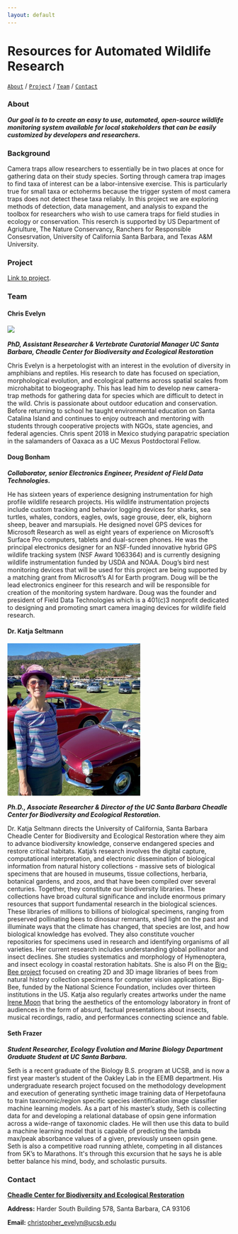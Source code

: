 ```yaml
---
layout: default
---
```


# Resources for Automated Wildlife Research

[```About```](#about) / [```Project```](#project) /  [```Team```](#team) / [```Contact```](#contact)


### About

***Our goal is to to create an easy to use, automated, open-source wildlife monitoring system available for local stakeholders that can be easily customized by developers and researchers.***

### Background
Camera traps allow researchers to essentially be in two places at once for gathering data on their study species. Sorting through camera trap images to find taxa of interest can be a labor-intensive exercise. This is particularly true for small taxa or ectoherms because the trigger system of most camera traps does not detect these taxa reliably. In this project we are exploring methods of detection, data management, and analysis to expand the toolbox for researchers who wish to use camera traps for field studies in ecology or conservation. This reserch is supported by US Department of Agriulture, The Nature Conservancy, Ranchers for Responsible Consesrvation, University of California Santa Barbara, and Texas A&M University.

### Project


[Link to project](./project.html).

 
### Team

#### Chris Evelyn 

<img src="images/chris_evelyn_bio.JPG" width="300" />

***PhD, Assistant Researcher & Vertebrate Curatorial Manager UC Santa Barbara, Cheadle Center for Biodiversity and Ecological Restoration***

Chris Evelyn is a herpetologist with an interest in the evolution of diversity in amphibians and reptiles. His research to date has focused on speciation, morphological evolution, and ecological patterns across spatial scales from microhabitat to biogeography. This has lead him to develop new camera-trap methods for gathering data for species which are difficult to detect in the wild. Chris is passionate about outdoor education and conservation. Before returning to school he taught environmental education on Santa Catalina Island and continues to enjoy outreach and mentoring with students through cooperative projects with NGOs, state agencies, and federal agencies. Chris spent 2018 in Mexico studying parapatric speciation in the salamanders of Oaxaca as a UC Mexus Postdoctoral Fellow.

#### Doug Bonham
***Collaborator, senior Electronics Engineer, President of Field Data Technologies.***

 He has sixteen years of experience designing instrumentation for high profile wildlife research projects. His wildlife instrumentation projects include custom tracking and behavior logging devices for sharks, sea turtles, whales, condors, eagles, owls, sage grouse, deer, elk, bighorn sheep, beaver and marsupials. He designed novel GPS devices for Microsoft Research as well as eight years of experience on Microsoft’s Surface Pro computers, tablets and dual-screen phones. He was the principal electronics designer for an NSF-funded innovative hybrid GPS wildlife tracking system (NSF Award 1063364) and is currently designing wildlife instrumentation funded by USDA and NOAA. Doug’s bird nest monitoring devices that will be used for this project are being supported by a matching grant from Microsoft’s AI for Earth program. Doug will be the lead electronics engineer for this research and will be responsible for creation of the monitoring system hardware. Doug was the founder and president of Field Data Technologies which is a 401(c)3 nonprofit dedicated to designing and promoting smart camera imaging devices for wildlife field research.

#### Dr. Katja Seltmann

<img src="images/katja_seltmann_bio.png" width="300" />

***Ph.D., Associate Researcher & Director of the UC Santa Barbara Cheadle Center for Biodiversity and Ecological Restoration.***

Dr. Katja Seltmann directs the University of California, Santa Barbara Cheadle Center for Biodiversity and Ecological Restoration where they aim to advance biodiversity knowledge, conserve endangered species and restore critical habitats. Katja’s research involves the digital capture, computational interpretation, and electronic dissemination of biological information from natural history collections - massive sets of biological specimens that are housed in museums, tissue collections, herbaria, botanical gardens, and zoos, and that have been compiled over several centuries. Together, they constitute our biodiversity libraries. These collections have broad cultural significance and include enormous primary resources that support fundamental research in the biological sciences. These libraries of millions to billions of biological specimens, ranging from preserved pollinating bees to dinosaur remnants, shed light on the past and illuminate ways that the climate has changed, that species are lost, and how biological knowledge has evolved. They also constitute voucher repositories for specimens used in research and identifying organisms of all varieties. 
     Her current research includes understanding global pollinator and insect declines. She studies systematics and morphology of Hymenoptera, and insect ecology in coastal restoration habitats. She is also PI on the [Big-Bee project](http://big-bee.net/) focused on creating 2D and 3D image libraries of bees from natural history collection specimens for computer vision applications. Big-Bee, funded by the National Science Foundation, includes over thirteen institutions in the US. Katja also regularly creates artworks under the name [Irene Moon](https://www.begoniasociety.org/) that bring the aesthetics of the entomology laboratory in front of audiences in the form of absurd, factual presentations about insects, musical recordings, radio, and performances connecting science and fable. 



#### Seth Frazer

***Student Researcher, Ecology Evolution and Marine Biology Department Graduate Student at UC Santa Barbara.***

Seth is a recent graduate of the Biology B.S. program at UCSB, and is now a first year master’s student of the Oakley Lab in the EEMB department. His undergraduate research project focused on the methodology development and execution of generating synthetic image training data of Herpetofauna to train taxonomic/region specific species identification image classifier machine learning models. As a part of his master’s study, Seth is collecting data for and developing a relational database of opsin gene information across a wide-range of taxonomic clades. He will then use this data to build a machine learning model that is capable of predicting the lambda max/peak absorbance values of a given, previously unseen opsin gene. Seth is also a competitive road running athlete, competing in all distances from 5K’s to Marathons. It's through this excursion that he says he is able better balance his mind, body, and scholastic pursuits.

### Contact

[**Cheadle Center for Biodiversity and Ecological Restoration**](https://www.ccber.ucsb.edu/)

**Address:** Harder South Building 578, Santa Barbara, CA 93106

**Email:** christopher_evelyn@ucsb.edu



